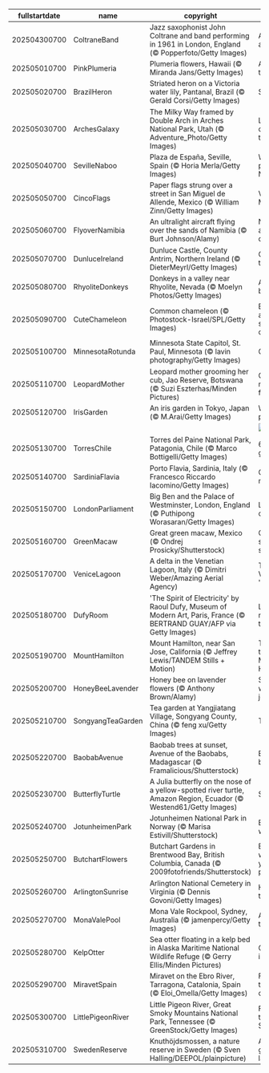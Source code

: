 |fullstartdate|name|copyright|title|image|
|--|--|--|--|--|
202504300700|ColtraneBand|Jazz saxophonist John Coltrane and band performing in 1961 in London, England (© Popperfoto/Getty Images)|All that jazz and more|![](/en-US/2025/05/202504300700ColtraneBand.jpg)|
202505010700|PinkPlumeria|Plumeria flowers, Hawaii (© Miranda Jans/Getty Images)|A fragrant tradition|![](/en-US/2025/05/202505010700PinkPlumeria.jpg)|
202505020700|BrazilHeron|Striated heron on a Victoria water lily, Pantanal, Brazil (© Gerald Corsi/Getty Images)|Sailing solo|![](/en-US/2025/05/202505020700BrazilHeron.jpg)|
202505030700|ArchesGalaxy|The Milky Way framed by Double Arch in Arches National Park, Utah (© Adventure_Photo/Getty Images)|Let's celebrate the cosmos|![](/en-US/2025/05/202505030700ArchesGalaxy.jpg)|
202505040700|SevilleNaboo|Plaza de España, Seville, Spain (© Horia Merla/Getty Images)|Welcome to planet Naboo!|![](/en-US/2025/05/202505040700SevilleNaboo.jpg)|
202505050700|CincoFlags|Paper flags strung over a street in San Miguel de Allende, Mexico (© William Zinn/Getty Images)|Viva Mexico!|![](/en-US/2025/05/202505050700CincoFlags.jpg)|
202505060700|FlyoverNamibia|An ultralight aircraft flying over the sands of Namibia (© Burt Johnson/Alamy)|Not your average desert trip|![](/en-US/2025/05/202505060700FlyoverNamibia.jpg)|
202505070700|DunluceIreland|Dunluce Castle, County Antrim, Northern Ireland (© DieterMeyrl/Getty Images)|Castle on the rocks|![](/en-US/2025/05/202505070700DunluceIreland.jpg)|
202505080700|RhyoliteDonkeys|Donkeys in a valley near Rhyolite, Nevada (© Moelyn Photos/Getty Images)|A day to bray about|![](/en-US/2025/05/202505080700RhyoliteDonkeys.jpg)|
202505090700|CuteChameleon|Common chameleon (© Photostock-Israel/SPL/Getty Images)|Blending in and standing out|![](/en-US/2025/05/202505090700CuteChameleon.jpg)|
202505100700|MinnesotaRotunda|Minnesota State Capitol, St. Paul, Minnesota (© lavin photography/Getty Images)|Gilded glory|![](/en-US/2025/05/202505100700MinnesotaRotunda.jpg)|
202505110700|LeopardMother|Leopard mother grooming her cub, Jao Reserve, Botswana (© Suzi Eszterhas/Minden Pictures)|Celebrating motherhood feline style|![](/en-US/2025/05/202505110700LeopardMother.jpg)|
202505120700|IrisGarden|An iris garden in Tokyo, Japan (© M.Arai/Getty Images)|Waves of purple|![](/en-US/2025/05/202505120700IrisGarden.jpg)|
||||![](/en-US/2025/05/.jpg)|
202505130700|TorresChile|Torres del Paine National Park, Patagonia, Chile (© Marco Bottigelli/Getty Images)|66 and still gorgeous|![](/en-US/2025/05/202505130700TorresChile.jpg)|
202505140700|SardiniaFlavia|Porto Flavia, Sardinia, Italy (© Francesco Riccardo Iacomino/Getty Images)|Ore and more|![](/en-US/2025/05/202505140700SardiniaFlavia.jpg)|
202505150700|LondonParliament|Big Ben and the Palace of Westminster, London, England (© Puthipong Worasaran/Getty Images)|London o'clock|![](/en-US/2025/05/202505150700LondonParliament.jpg)|
202505160700|GreenMacaw|Great green macaw, Mexico (© Ondrej Prosicky/Shutterstock)|Celebrate saving species|![](/en-US/2025/05/202505160700GreenMacaw.jpg)|
202505170700|VeniceLagoon|A delta in the Venetian Lagoon, Italy (© Dimitri Weber/Amazing Aerial Agency)|The Venetian 'dolce vita'|![](/en-US/2025/05/202505170700VeniceLagoon.jpg)|
202505180700|DufyRoom|'The Spirit of Electricity' by Raoul Dufy, Museum of Modern Art, Paris, France (© BERTRAND GUAY/AFP via Getty Images)|Let's visit a museum today|![](/en-US/2025/05/202505180700DufyRoom.jpg)|
202505190700|MountHamilton|Mount Hamilton, near San Jose, California (© Jeffrey Lewis/TANDEM Stills + Motion)|Twists and turns of Mount Hamilton|![](/en-US/2025/05/202505190700MountHamilton.jpg)|
202505200700|HoneyBeeLavender|Honey bee on lavender flowers (© Anthony Brown/Alamy)|Small wings, big job|![](/en-US/2025/05/202505200700HoneyBeeLavender.jpg)|
202505210700|SongyangTeaGarden|Tea garden at Yangjiatang Village, Songyang County, China (© feng xu/Getty Images)|Teatime|![](/en-US/2025/05/202505210700SongyangTeaGarden.jpg)|
202505220700|BaobabAvenue|Baobab trees at sunset, Avenue of the Baobabs, Madagascar (© Framalicious/Shutterstock)|Baobab boulevard|![](/en-US/2025/05/202505220700BaobabAvenue.jpg)|
202505230700|ButterflyTurtle|A Julia butterfly on the nose of a yellow-spotted river turtle, Amazon Region, Ecuador (© Westend61/Getty Images)|Shell yeah!|![](/en-US/2025/05/202505230700ButterflyTurtle.jpg)|
202505240700|JotunheimenPark|Jotunheimen National Park in Norway (© Marisa Estivill/Shutterstock)|Europe's wild side|![](/en-US/2025/05/202505240700JotunheimenPark.jpg)|
202505250700|ButchartFlowers|Butchart Gardens in Brentwood Bay, British Columbia, Canada (© 2009fotofriends/Shutterstock)|Bloom where you're planted|![](/en-US/2025/05/202505250700ButchartFlowers.jpg)|
202505260700|ArlingtonSunrise|Arlington National Cemetery in Virginia (© Dennis Govoni/Getty Images)|Honoring the fallen|![](/en-US/2025/05/202505260700ArlingtonSunrise.jpg)|
202505270700|MonaValePool|Mona Vale Rockpool, Sydney, Australia (© jamenpercy/Getty Images)|A shore thing|![](/en-US/2025/05/202505270700MonaValePool.jpg)|
202505280700|KelpOtter|Sea otter floating in a kelp bed in Alaska Maritime National Wildlife Refuge (© Gerry Ellis/Minden Pictures)|Otterly important|![](/en-US/2025/05/202505280700KelpOtter.jpg)|
202505290700|MiravetSpain|Miravet on the Ebro River, Tarragona, Catalonia, Spain (© Eloi_Omella/Getty Images)|Flowing through the centuries|![](/en-US/2025/05/202505290700MiravetSpain.jpg)|
202505300700|LittlePigeonRiver|Little Pigeon River, Great Smoky Mountains National Park, Tennessee (© GreenStock/Getty Images)|Flowing through the Smokies|![](/en-US/2025/05/202505300700LittlePigeonRiver.jpg)|
202505310700|SwedenReserve|Knuthöjdsmossen, a nature reserve in Sweden (© Sven Halling/DEEPOL/plainpicture)|An ancient glacial landscape|![](/en-US/2025/05/202505310700SwedenReserve.jpg)|
